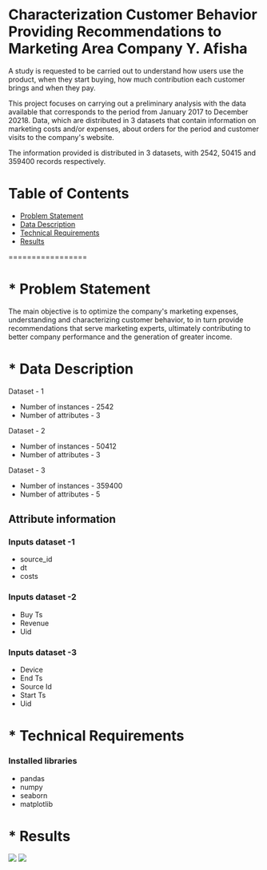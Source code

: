Characterization Customer Behavior Providing Recommendations to Marketing Area
Company Y. Afisha
=================

A study is requested to be carried out to understand how users use the product, when they start buying, how much contribution each customer brings and when they pay.

This project focuses on carrying out a preliminary analysis with the data available that corresponds to the period from January 2017 to December 20218. Data, which are distributed in 3 datasets that contain information on marketing costs and/or expenses, about orders for the period and customer visits to the company's website.

The information provided is distributed in 3 datasets, with 2542, 50415 and 359400 records respectively.

# Table of Contents

* [Problem Statement](#problem)
* [Data Description](#data)
* [Technical Requirements](#technical)
* [Results](#results)

=================
# * Problem Statement

The main objective is to optimize the company's marketing expenses, understanding and characterizing customer behavior, to in turn provide recommendations that serve marketing experts, ultimately contributing to better company performance and the generation of greater income.

# * Data Description

Dataset - 1
* Number of instances - 2542
* Number of attributes - 3 

Dataset - 2
* Number of instances - 50412
* Number of attributes - 3

Dataset - 3
* Number of instances - 359400
* Number of attributes - 5

## Attribute information 

### Inputs dataset -1 
* source_id 
* dt
* costs

### Inputs dataset -2
* Buy Ts
* Revenue
* Uid

### Inputs dataset -3
* Device
* End Ts
* Source Id
* Start Ts
* Uid

# * Technical Requirements

### Installed libraries
* pandas
* numpy
* seaborn
* matplotlib

# * Results
![](https://github.com/dc36205/Characterize_Customer_Behavior_to_Marketing_Area/blob/main/imgs/barplot_investment_return_behavior_okey.png)
![](https://github.com/dc36205/Characterize_Customer_Behavior_to_Marketing_Area/blob/main/imgs/barplot_purchases_by_months_okeyy.png)
